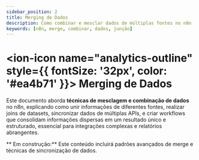 ```yaml
---
sidebar_position: 2
title: Merging de Dados
description: Como combinar e mesclar dados de múltiplas fontes no n8n
keywords: [n8n, merge, combinar, dados, junção]
---
```


# <ion-icon name="analytics-outline" style={{ fontSize: '32px', color: '#ea4b71' }}></ion-icon> Merging de Dados

Este documento aborda **técnicas de mesclagem e combinação de dados** no n8n, explicando como unir informações de diferentes fontes, realizar joins de datasets, sincronizar dados de múltiplas APIs, e criar workflows que consolidam informações dispersas em um resultado único e estruturado, essencial para integrações complexas e relatórios abrangentes.

** Em construção:** Este conteúdo incluirá padrões avançados de merge e técnicas de sincronização de dados.

